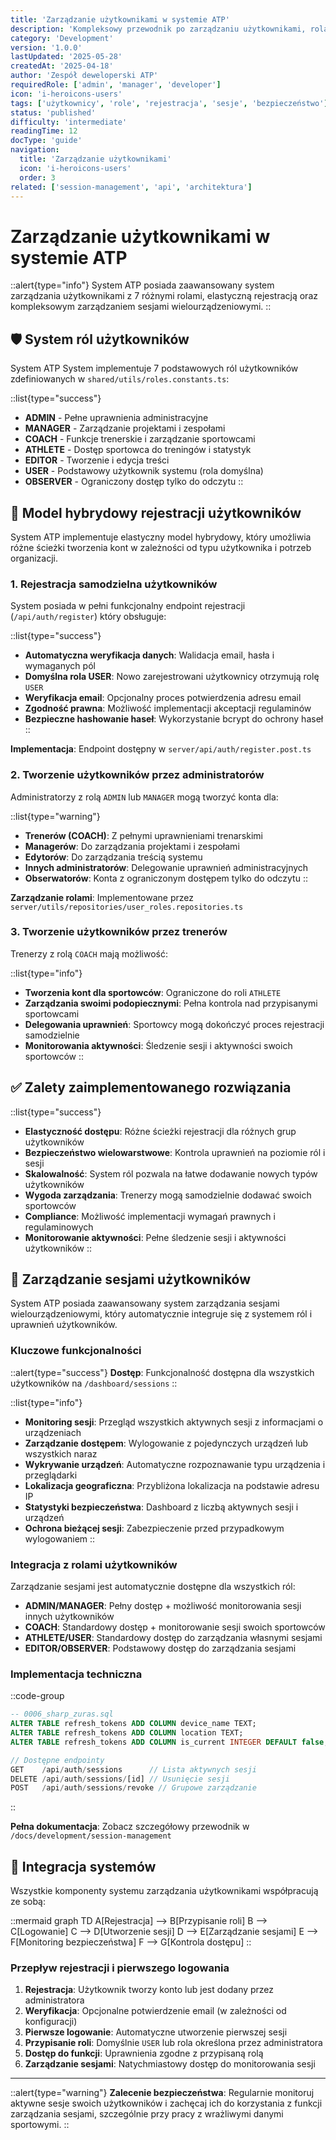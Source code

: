 ```yaml
---
title: 'Zarządzanie użytkownikami w systemie ATP'
description: 'Kompleksowy przewodnik po zarządzaniu użytkownikami, rolami i sesjami w systemie ATP System'
category: 'Development'
version: '1.0.0'
lastUpdated: '2025-05-28'
createdAt: '2025-04-18'
author: 'Zespół deweloperski ATP'
requiredRole: ['admin', 'manager', 'developer']
icon: 'i-heroicons-users'
tags: ['użytkownicy', 'role', 'rejestracja', 'sesje', 'bezpieczeństwo']
status: 'published'
difficulty: 'intermediate'
readingTime: 12
docType: 'guide'
navigation:
  title: 'Zarządzanie użytkownikami'
  icon: 'i-heroicons-users'
  order: 3
related: ['session-management', 'api', 'architektura']
---
```


# Zarządzanie użytkownikami w systemie ATP

::alert{type="info"}
System ATP posiada zaawansowany system zarządzania użytkownikami z 7 różnymi rolami, elastyczną rejestracją oraz kompleksowym zarządzaniem sesjami wielourządzeniowymi.
::

## 🛡️ System ról użytkowników

System ATP System implementuje 7 podstawowych ról użytkowników zdefiniowanych w `shared/utils/roles.constants.ts`:

::list{type="success"}
- **ADMIN** - Pełne uprawnienia administracyjne
- **MANAGER** - Zarządzanie projektami i zespołami  
- **COACH** - Funkcje trenerskie i zarządzanie sportowcami
- **ATHLETE** - Dostęp sportowca do treningów i statystyk
- **EDITOR** - Tworzenie i edycja treści
- **USER** - Podstawowy użytkownik systemu (rola domyślna)
- **OBSERVER** - Ograniczony dostęp tylko do odczytu
::

## 👥 Model hybrydowy rejestracji użytkowników

System ATP implementuje elastyczny model hybrydowy, który umożliwia różne ścieżki tworzenia kont w zależności od typu użytkownika i potrzeb organizacji.

### 1. Rejestracja samodzielna użytkowników

System posiada w pełni funkcjonalny endpoint rejestracji (`/api/auth/register`) który obsługuje:

::list{type="success"}
- **Automatyczna weryfikacja danych**: Walidacja email, hasła i wymaganych pól
- **Domyślna rola USER**: Nowo zarejestrowani użytkownicy otrzymują rolę `USER`
- **Weryfikacja email**: Opcjonalny proces potwierdzenia adresu email
- **Zgodność prawna**: Możliwość implementacji akceptacji regulaminów
- **Bezpieczne hashowanie haseł**: Wykorzystanie bcrypt do ochrony haseł
::

**Implementacja**: Endpoint dostępny w `server/api/auth/register.post.ts`

### 2. Tworzenie użytkowników przez administratorów

Administratorzy z rolą `ADMIN` lub `MANAGER` mogą tworzyć konta dla:

::list{type="warning"}
- **Trenerów (COACH)**: Z pełnymi uprawnieniami trenarskimi
- **Managerów**: Do zarządzania projektami i zespołami  
- **Edytorów**: Do zarządzania treścią systemu
- **Innych administratorów**: Delegowanie uprawnień administracyjnych
- **Obserwatorów**: Konta z ograniczonym dostępem tylko do odczytu
::

**Zarządzanie rolami**: Implementowane przez `server/utils/repositories/user_roles.repositories.ts`

### 3. Tworzenie użytkowników przez trenerów

Trenerzy z rolą `COACH` mają możliwość:

::list{type="info"}
- **Tworzenia kont dla sportowców**: Ograniczone do roli `ATHLETE`
- **Zarządzania swoimi podopiecznymi**: Pełna kontrola nad przypisanymi sportowcami
- **Delegowania uprawnień**: Sportowcy mogą dokończyć proces rejestracji samodzielnie
- **Monitorowania aktywności**: Śledzenie sesji i aktywności swoich sportowców
::

## ✅ Zalety zaimplementowanego rozwiązania

::list{type="success"}
- **Elastyczność dostępu**: Różne ścieżki rejestracji dla różnych grup użytkowników
- **Bezpieczeństwo wielowarstwowe**: Kontrola uprawnień na poziomie ról i sesji
- **Skalowalność**: System ról pozwala na łatwe dodawanie nowych typów użytkowników
- **Wygoda zarządzania**: Trenerzy mogą samodzielnie dodawać swoich sportowców
- **Compliance**: Możliwość implementacji wymagań prawnych i regulaminowych
- **Monitorowanie aktywności**: Pełne śledzenie sesji i aktywności użytkowników
::

## 📱 Zarządzanie sesjami użytkowników

System ATP posiada zaawansowany system zarządzania sesjami wielourządzeniowymi, który automatycznie integruje się z systemem ról i uprawnień użytkowników.

### Kluczowe funkcjonalności

::alert{type="success"}
**Dostęp**: Funkcjonalność dostępna dla wszystkich użytkowników na `/dashboard/sessions`
::

::list{type="info"}
- **Monitoring sesji**: Przegląd wszystkich aktywnych sesji z informacjami o urządzeniach
- **Zarządzanie dostępem**: Wylogowanie z pojedynczych urządzeń lub wszystkich naraz
- **Wykrywanie urządzeń**: Automatyczne rozpoznawanie typu urządzenia i przeglądarki
- **Lokalizacja geograficzna**: Przybliżona lokalizacja na podstawie adresu IP
- **Statystyki bezpieczeństwa**: Dashboard z liczbą aktywnych sesji i urządzeń
- **Ochrona bieżącej sesji**: Zabezpieczenie przed przypadkowym wylogowaniem
::

### Integracja z rolami użytkowników

Zarządzanie sesjami jest automatycznie dostępne dla wszystkich ról:

- **ADMIN/MANAGER**: Pełny dostęp + możliwość monitorowania sesji innych użytkowników
- **COACH**: Standardowy dostęp + monitorowanie sesji swoich sportowców  
- **ATHLETE/USER**: Standardowy dostęp do zarządzania własnymi sesjami
- **EDITOR/OBSERVER**: Podstawowy dostęp do zarządzania sesjami

### Implementacja techniczna

::code-group
```sql [Migracja bazy danych]
-- 0006_sharp_zuras.sql
ALTER TABLE refresh_tokens ADD COLUMN device_name TEXT;
ALTER TABLE refresh_tokens ADD COLUMN location TEXT;  
ALTER TABLE refresh_tokens ADD COLUMN is_current INTEGER DEFAULT false;
```

```typescript [API Endpoints]
// Dostępne endpointy
GET    /api/auth/sessions      // Lista aktywnych sesji
DELETE /api/auth/sessions/[id] // Usunięcie sesji
POST   /api/auth/sessions/revoke // Grupowe zarządzanie
```
::

**Pełna dokumentacja**: Zobacz szczegółowy przewodnik w `/docs/development/session-management`

## 🔗 Integracja systemów

Wszystkie komponenty systemu zarządzania użytkownikami współpracują ze sobą:

::mermaid
graph TD
    A[Rejestracja] --> B[Przypisanie roli]
    B --> C[Logowanie]
    C --> D[Utworzenie sesji]
    D --> E[Zarządzanie sesjami]
    E --> F[Monitoring bezpieczeństwa]
    F --> G[Kontrola dostępu]
::

### Przepływ rejestracji i pierwszego logowania

1. **Rejestracja**: Użytkownik tworzy konto lub jest dodany przez administratora
2. **Weryfikacja**: Opcjonalne potwierdzenie email (w zależności od konfiguracji)
3. **Pierwsze logowanie**: Automatyczne utworzenie pierwszej sesji
4. **Przypisanie roli**: Domyślnie `USER` lub rola określona przez administratora
5. **Dostęp do funkcji**: Uprawnienia zgodne z przypisaną rolą
6. **Zarządzanie sesjami**: Natychmiastowy dostęp do monitorowania sesji

---

::alert{type="warning"}
**Zalecenie bezpieczeństwa**: Regularnie monitoruj aktywne sesje swoich użytkowników i zachęcaj ich do korzystania z funkcji zarządzania sesjami, szczególnie przy pracy z wrażliwymi danymi sportowymi.
::
